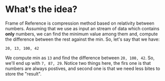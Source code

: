 # What's the idea?

Frame of Reference is compression method based on relativity between numbers. Assuming that we use as input an stream of data which contains **only** numbers, we can find the minimum value among them and, compute the difference between the rest against the min. So, let's say that we have:

```
20, 13, 100, 42
```

We compute min as `13` and find the difference between `20, 100, 42`. So, we'll end up with `7, 87, 29`. Notice two things here, the firs one is that numbers are always postives, and second one is that we need less bites to store the "result".

